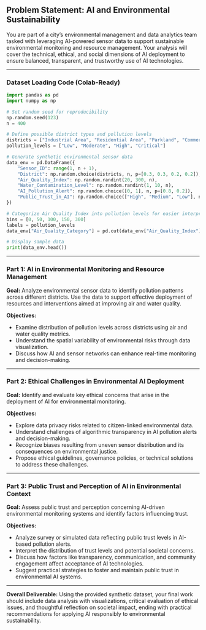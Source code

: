 ## Problem Statement: AI and Environmental Sustainability

You are part of a city’s environmental management and data analytics team tasked with leveraging AI-powered sensor data to support sustainable environmental monitoring and resource management. Your analysis will cover the technical, ethical, and social dimensions of AI deployment to ensure balanced, transparent, and trustworthy use of AI technologies.

***

### Dataset Loading Code (Colab-Ready)

```python
import pandas as pd
import numpy as np

# Set random seed for reproducibility
np.random.seed(123)
n = 400

# Define possible district types and pollution levels
districts = ["Industrial Area", "Residential Area", "Parkland", "Commercial Zone"]
pollution_levels = ["Low", "Moderate", "High", "Critical"]

# Generate synthetic environmental sensor data
data_env = pd.DataFrame({
    "Sensor_ID": range(1, n + 1),
    "District": np.random.choice(districts, n, p=[0.3, 0.3, 0.2, 0.2]),
    "Air_Quality_Index": np.random.randint(20, 300, n),
    "Water_Contamination_Level": np.random.randint(1, 10, n),
    "AI_Pollution_Alert": np.random.choice([0, 1], n, p=[0.8, 0.2]),
    "Public_Trust_in_AI": np.random.choice(["High", "Medium", "Low"], n, p=[0.3, 0.5, 0.2])
})

# Categorize Air Quality Index into pollution levels for easier interpretation
bins = [0, 50, 100, 150, 300]
labels = pollution_levels
data_env["Air_Quality_Category"] = pd.cut(data_env["Air_Quality_Index"], bins=bins, labels=labels)

# Display sample data
print(data_env.head())
```


***

### Part 1: AI in Environmental Monitoring and Resource Management

**Goal:**
Analyze environmental sensor data to identify pollution patterns across different districts. Use the data to support effective deployment of resources and interventions aimed at improving air and water quality.

**Objectives:**

- Examine distribution of pollution levels across districts using air and water quality metrics.
- Understand the spatial variability of environmental risks through data visualization.
- Discuss how AI and sensor networks can enhance real-time monitoring and decision-making.

***

### Part 2: Ethical Challenges in Environmental AI Deployment

**Goal:**
Identify and evaluate key ethical concerns that arise in the deployment of AI for environmental monitoring.

**Objectives:**

- Explore data privacy risks related to citizen-linked environmental data.
- Understand challenges of algorithmic transparency in AI pollution alerts and decision-making.
- Recognize biases resulting from uneven sensor distribution and its consequences on environmental justice.
- Propose ethical guidelines, governance policies, or technical solutions to address these challenges.

***

### Part 3: Public Trust and Perception of AI in Environmental Context

**Goal:**
Assess public trust and perception concerning AI-driven environmental monitoring systems and identify factors influencing trust.

**Objectives:**

- Analyze survey or simulated data reflecting public trust levels in AI-based pollution alerts.
- Interpret the distribution of trust levels and potential societal concerns.
- Discuss how factors like transparency, communication, and community engagement affect acceptance of AI technologies.
- Suggest practical strategies to foster and maintain public trust in environmental AI systems.

***

**Overall Deliverable:**
Using the provided synthetic dataset, your final work should include data analysis with visualizations, critical evaluation of ethical issues, and thoughtful reflection on societal impact, ending with practical recommendations for applying AI responsibly to environmental sustainability.

